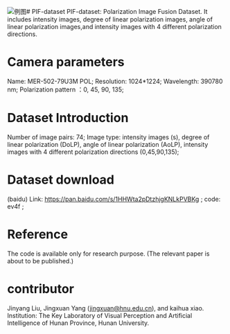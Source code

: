 ![例图](https://github.com/1318133/PIF-dataset/assets/144504927/c2c23fbe-d0e4-4564-b6bf-a4343eefb419)# PIF-dataset
PIF-dataset: Polarization Image Fusion Dataset. It includes intensity images, degree of linear polarization images, angle of linear polarization images,and intensity images with 4 different polarization directions.

# Camera parameters
Name: MER-502-79U3M POL;
Resolution: 1024*1224;
Wavelength: 390780 nm;
Polarization pattern ：0, 45, 90, 135;

# Dataset Introduction
Number of image pairs: 74;
Image type: intensity images (s), degree of linear polarization (DoLP), angle of linear polarization (AoLP), intensity images with 4 different polarization directions (0,45,90,135);

# Dataset download
(baidu)  Link: https://pan.baidu.com/s/1HHWta2pDtzhjgKNLkPVBKg ;
                 code: ev4f ;

# Reference
The code is available only for research purpose. (The relevant paper is about to be published.)

# contributor 
Jinyang Liu, Jingxuan Yang (jingxuan@hnu.edu.cn), and kaihua xiao. Institution: The Key Laboratory of Visual Perception and Artificial Intelligence of Hunan Province, Hunan University.

